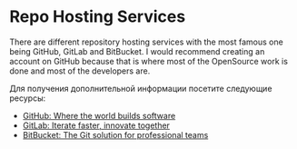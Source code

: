 # Repo Hosting Services

There are different repository hosting services with the most famous one being GitHub, GitLab and BitBucket. I would recommend creating an account on GitHub because that is where most of the OpenSource work is done and most of the developers are.

Для получения дополнительной информации посетите следующие ресурсы:

- [GitHub: Where the world builds software](https://github.com)
- [GitLab: Iterate faster, innovate together](https://gitlab.com)
- [BitBucket: The Git solution for professional teams](https://bitbucket.com)
